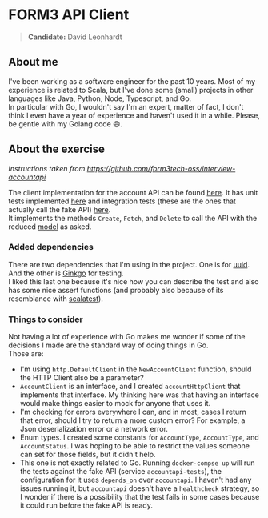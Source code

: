 # FORM3 API Client

> **Candidate:** David Leonhardt

## About me

I've been working as a software engineer for the past 10 years. Most of my experience is related to Scala,
but I've done some (small) projects in other languages like Java, Python, Node, Typescript, and Go.  
In particular with Go, I wouldn't say I'm an expert, matter of fact, I don't think I even have a year of experience and haven't used it in a while.
Please, be gentle with my Golang code 😄.

## About the exercise

*Instructions taken from https://github.com/form3tech-oss/interview-accountapi*

The client implementation for the account API can be found [here](./accounts/client.go). It has unit tests implemented [here](./accounts/client_test.go)
and integration tests (these are the ones that actually call the fake API) [here](./accounts/integration_tests/client_test.go).  
It implements the methods `Create`, `Fetch`, and `Delete` to call the API with the reduced [model](./models/accounts.go) as asked.

### Added dependencies

There are two dependencies that I'm using in the project. One is for [uuid](https://github.com/google/uuid).
And the other is [Ginkgo](https://github.com/onsi/ginkgo) for testing.  
I liked this last one because it's nice how you can describe the test and also has some nice assert functions
(and probably also because of its resemblance with [scalatest](https://www.scalatest.org/)).

### Things to consider

Not having a lot of experience with Go makes me wonder if some of the decisions I made are the standard way of doing things in Go.  
Those are:
* I'm using `http.DefaultClient` in the `NewAccountClient` function, should the HTTP Client also be a parameter?
* `AccountClient` is an interface, and I created `accountHttpClient` that implements that interface. My thinking here was that having an interface would make things easier to mock for anyone that uses it.
* I'm checking for errors everywhere I can, and in most, cases I return that error, should I try to return a more custom error? For example, a Json deserialization error or a network error.
* Enum types. I created some constants for `AccountType`, `AccountType`, and `AccountStatus`. I was hoping to be able to restrict the values someone can set for those fields, but it didn't help.
* This one is not exactly related to Go. Running `docker-compse up` will run the tests against the fake API (service `accountapi-tests`), the configuration for it uses `depends_on` over `accountapi`.
I haven't had any issues running it, but `accountapi` doesn't have a `healthcheck` strategy, so I wonder if there is a possibility that the test fails in some cases because it could run before the fake API is ready. 

